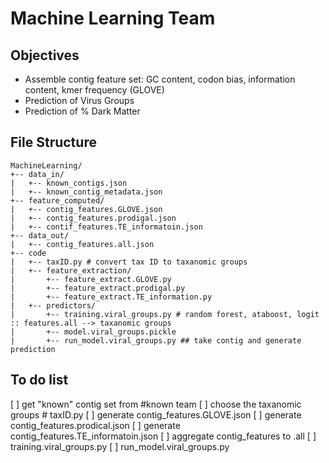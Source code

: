 # Machine Learning Team

## Objectives
- Assemble contig feature set: GC content, codon bias, information content, kmer frequency (GLOVE)
- Prediction of Virus Groups
- Prediction of % Dark Matter

## File Structure
```
MachineLearning/
+-- data_in/
|   +-- known_contigs.json
|   +-- known_contig_metadata.json
+-- feature_computed/
|   +-- contig_features.GLOVE.json
|   +-- contig_features.prodigal.json
|   +-- contif_features.TE_informatoin.json
+-- data_out/
|   +-- contig_features.all.json
+-- code
|   +-- taxID.py # convert tax ID to taxanomic groups
|   +-- feature_extraction/
|       +-- feature_extract.GLOVE.py
|       +-- feature_extract.prodigal.py
|       +-- feature_extract.TE_information.py
|   +-- predictors/
|       +-- training.viral_groups.py # random forest, ataboost, logit :: features.all --> taxanomic groups
|       +-- model.viral_groups.pickle
|       +-- run_model.viral_groups.py ## take contig and generate prediction
```
## To do list
[ ] get "known" contig set from #known team 
[ ] choose the taxanomic groups # taxID.py
[ ] generate contig_features.GLOVE.json
[ ] generate contig_features.prodical.json
[ ] generate contig_features.TE_informatoin.json
[ ] aggregate contig_features to .all
[ ] training.viral_groups.py 
[ ] run_model.viral_groups.py
